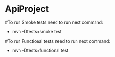 # ApiProject
#To run Smoke tests need to run next command:
- mvn -Dtests=smoke test

#To run Functional tests need to run next command:
- mvn -Dtests=functional test